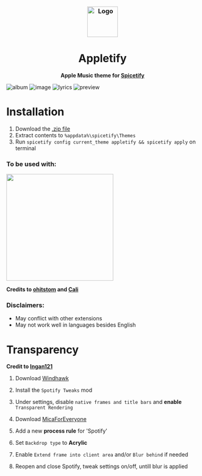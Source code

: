<h3 align="center">
	<img src="https://github.com/raysin1/Appletify/blob/main/screenshots/icon.png?raw=true" width="80" alt="Logo"/><br/>
</h3>
<div align="center">
  <h1>Appletify</h1>
  
  **Apple Music theme for [Spicetify](https://github.com/spicetify/spicetify-cli)**
  
</div>


![album](https://github.com/user-attachments/assets/5ca525a0-d595-4d61-af3e-fc6b1b13a616)
![image](https://github.com/thrway237/apple-music-spicetify/blob/main/screenshots/preview.png)
![lyrics](https://github.com/user-attachments/assets/2156743e-d7d7-4667-83a7-e515167d2fa3)
![preview](https://github.com/user-attachments/assets/e76ab614-676f-495a-b1ba-36f78c83cd0b)





# Installation
1. Download the [.zip file](https://raw.githubusercontent.com/raysin1/Appletify/main/appletify.zip)
2. Extract contents to `%appdata%\spicetify\Themes`
3. Run `spicetify config current_theme appletify && spicetify apply` on terminal



### To be used with:

<img src="https://github.com/user-attachments/assets/82cd3960-9401-4cc5-9cab-e68590e3ef75" width="280"/>

**Credits to [ohitstom](https://github.com/ohitstom) and [Cali](https://github.com/surfbryce)**

### Disclaimers:
- May conflict with other extensions
- May not work well in languages besides English

# Transparency
**Credit to [Ingan121](https://github.com/Ingan121/)**
1. Download [Windhawk](https://windhawk.net/)
2. Install the `Spotify Tweaks` mod
3. Under settings, disable `native frames and title bars` and **enable** `Transparent Rendering`
   
4. Download [MicaForEveryone](https://github.com/MicaForEveryone/MicaForEveryone)
5. Add a new **process rule** for 'Spotify'
7. Set `Backdrop type` to **Acrylic**
8. Enable `Extend frame into client area` and/or `Blur behind` if needed
9. Reopen and close Spotify, tweak settings on/off, untill blur is applied


